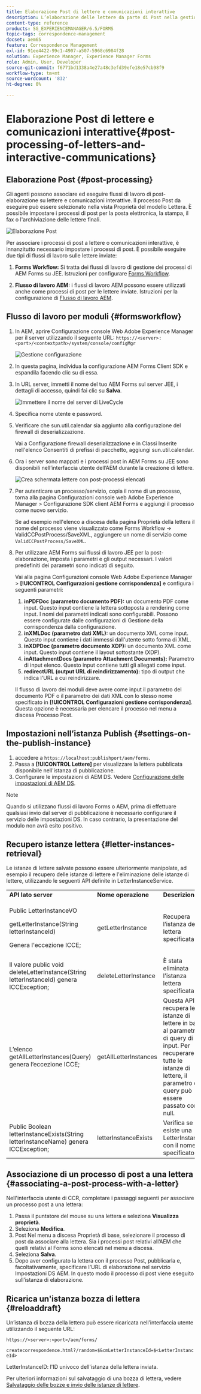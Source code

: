 ```yaml
---
title: Elaborazione Post di lettere e comunicazioni interattive
description: L’elaborazione delle lettere da parte di Post nella gestione della corrispondenza consente di creare processi di post AEM e Forms, come la stampa e l’e-mail, e di integrarli con le lettere.
content-type: reference
products: SG_EXPERIENCEMANAGER/6.5/FORMS
topic-tags: correspondence-management
docset: aem65
feature: Correspondence Management
exl-id: 91ee4422-99c1-4907-a507-5968c6984f28
solution: Experience Manager, Experience Manager Forms
role: Admin, User, Developer
source-git-commit: f6771bd1338a4e27a48c3efd39efe18e57cb98f9
workflow-type: tm+mt
source-wordcount: '832'
ht-degree: 0%

---
```


# Elaborazione Post di lettere e comunicazioni interattive{#post-processing-of-letters-and-interactive-communications}

## Elaborazione Post {#post-processing}

Gli agenti possono associare ed eseguire flussi di lavoro di post-elaborazione su lettere e comunicazioni interattive. Il processo Post da eseguire può essere selezionato nella vista Proprietà del modello Lettera. È possibile impostare i processi di post per la posta elettronica, la stampa, il fax o l&#39;archiviazione delle lettere finali.

![Elaborazione Post](assets/ppoverview.png)

Per associare i processi di post a lettere o comunicazioni interattive, è innanzitutto necessario impostare i processi di post. È possibile eseguire due tipi di flussi di lavoro sulle lettere inviate:

1. **Forms Workflow:** Si tratta dei flussi di lavoro di gestione dei processi di AEM Forms su JEE. Istruzioni per configurare [Forms Workflow](#formsworkflow).

1. **Flusso di lavoro AEM:** i flussi di lavoro AEM possono essere utilizzati anche come processi di post per le lettere inviate. Istruzioni per la configurazione di [Flusso di lavoro AEM](../../forms/using/aem-forms-workflow.md).

## Flusso di lavoro per moduli {#formsworkflow}

1. In AEM, aprire Configurazione console Web Adobe Experience Manager per il server utilizzando il seguente URL: `https://<server>:<port>/<contextpath>/system/console/configMgr`

   ![Gestione configurazione](assets/2configmanager-1.png)

1. In questa pagina, individua la configurazione AEM Forms Client SDK e espandila facendo clic su di essa.
1. In URL server, immetti il nome del tuo AEM Forms sul server JEE, i dettagli di accesso, quindi fai clic su **Salva**.

   ![Immettere il nome del server di LiveCycle](assets/1cofigmanager.png)

1. Specifica nome utente e password.
1. Verificare che sun.util.calendar sia aggiunto alla configurazione del firewall di deserializzazione.

   Vai a Configurazione firewall deserializzazione e in Classi Inserite nell&#39;elenco Consentiti di prefissi di pacchetto, aggiungi sun.util.calendar.

1. Ora i server sono mappati e i processi post in AEM Forms su JEE sono disponibili nell’interfaccia utente dell’AEM durante la creazione di lettere.

   ![Crea schermata lettere con post-processi elencati](assets/0configmanager.png)

1. Per autenticare un processo/servizio, copia il nome di un processo, torna alla pagina Configurazioni console web Adobe Experience Manager > Configurazione SDK client AEM Forms e aggiungi il processo come nuovo servizio.

   Se ad esempio nell&#39;elenco a discesa della pagina Proprietà della lettera il nome del processo viene visualizzato come Forms Workflow -> ValidCCPostProcess/SaveXML, aggiungere un nome di servizio come `ValidCCPostProcess/SaveXML`.

1. Per utilizzare AEM Forms sui flussi di lavoro JEE per la post-elaborazione, imposta i parametri e gli output necessari. I valori predefiniti dei parametri sono indicati di seguito.

   Vai alla pagina Configurazioni console Web Adobe Experience Manager > **[!UICONTROL Configurazioni gestione corrispondenza]** e configura i seguenti parametri:

   1. **inPDFDoc (parametro documento PDF):** un documento PDF come input. Questo input contiene la lettera sottoposta a rendering come input. I nomi dei parametri indicati sono configurabili. Possono essere configurate dalle configurazioni di Gestione della corrispondenza dalla configurazione.
   1. **inXMLDoc (parametro dati XML):** un documento XML come input. Questo input contiene i dati immessi dall&#39;utente sotto forma di XML.
   1. **inXDPDoc (parametro documento XDP):** un documento XML come input. Questo input contiene il layout sottostante (XDP).
   1. **inAttachmentDocs (parametro Attachment Documents):** Parametro di input elenco. Questo input contiene tutti gli allegati come input.
   1. **redirectURL (output URL di reindirizzamento):** tipo di output che indica l&#39;URL a cui reindirizzare.

   Il flusso di lavoro dei moduli deve avere come input il parametro del documento PDF o il parametro dei dati XML con lo stesso nome specificato in **[!UICONTROL Configurazioni gestione corrispondenza]**. Questa opzione è necessaria per elencare il processo nel menu a discesa Processo Post.

## Impostazioni nell’istanza Publish {#settings-on-the-publish-instance}

1. accedere a `https://localhost:publishport/aem/forms`.
1. Passa a **[!UICONTROL Lettere]** per visualizzare la lettera pubblicata disponibile nell&#39;istanza di pubblicazione.
1. Configurare le impostazioni di AEM DS. Vedere [Configurazione delle impostazioni di AEM DS](../../forms/using/configuring-the-processing-server-url.md).

>[!NOTE]
>
>Quando si utilizzano flussi di lavoro Forms o AEM, prima di effettuare qualsiasi invio dal server di pubblicazione è necessario configurare il servizio delle impostazioni DS. In caso contrario, la presentazione del modulo non avrà esito positivo.

## Recupero istanze lettera {#letter-instances-retrieval}

Le istanze di lettere salvate possono essere ulteriormente manipolate, ad esempio il recupero delle istanze di lettere e l&#39;eliminazione delle istanze di lettere, utilizzando le seguenti API definite in LetterInstanceService.

<table>
 <tbody>
  <tr>
   <td><strong>API lato server</strong></td>
   <td><strong>Nome operazione</strong></td>
   <td><strong>Descrizione</strong></td>
  </tr>
  <tr>
   <td><p>Public LetterInstanceVO</p> <p>getLetterInstance(String letterInstanceId)</p> <p>Genera l'eccezione ICCE; </p> </td>
   <td>getLetterInstance</td>
   <td>Recupera l’istanza della lettera specificata </td>
  </tr>
  <tr>
   <td>Il valore public void deleteLetterInstance(String letterInstanceId) genera ICCException; </td>
   <td>deleteLetterInstance </td>
   <td>È stata eliminata l'istanza lettera specificata </td>
  </tr>
  <tr>
   <td>L’elenco getAllLetterInstances(Query) genera l’eccezione ICCE; </td>
   <td>getAllLetterInstances </td>
   <td>Questa API recupera le istanze di lettere in base al parametro di query di input. Per recuperare tutte le istanze di lettere, il parametro di query può essere passato come null.<br /> </td>
  </tr>
  <tr>
   <td>Public Boolean letterInstanceExists(String letterInstanceName) genera ICCException; </td>
   <td>letterInstanceExists </td>
   <td>Verifica se esiste una LetterInstance con il nome specificato </td>
  </tr>
 </tbody>
</table>

## Associazione di un processo di post a una lettera {#associating-a-post-process-with-a-letter}

Nell&#39;interfaccia utente di CCR, completare i passaggi seguenti per associare un processo post a una lettera:

1. Passa il puntatore del mouse su una lettera e seleziona **Visualizza proprietà**.
1. Seleziona **Modifica**.
1. Post Nel menu a discesa Proprietà di base, selezionare il processo di post da associare alla lettera. Sia i processi post relativi all’AEM che quelli relativi al Forms sono elencati nel menu a discesa.
1. Seleziona **Salva**.
1. Dopo aver configurato la lettera con il processo Post, pubblicarla e, facoltativamente, specificare l&#39;URL di elaborazione nel servizio Impostazioni DS AEM. In questo modo il processo di post viene eseguito sull’istanza di elaborazione.

## Ricarica un&#39;istanza bozza di lettera  {#reloaddraft}

Un’istanza di bozza della lettera può essere ricaricata nell’interfaccia utente utilizzando il seguente URL:

`https://<server>:<port>/aem/forms/`

`createcorrespondence.html?/random=$&cmLetterInstanceId=$<LetterInstanceId>`

LetterInstanceID: l&#39;ID univoco dell&#39;istanza della lettera inviata.

Per ulteriori informazioni sul salvataggio di una bozza di lettera, vedere [Salvataggio delle bozze e invio delle istanze di lettere](../../forms/using/create-correspondence.md#savingdrafts).
